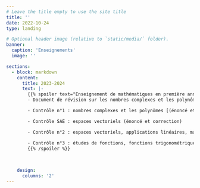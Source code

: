 ```yaml
---
# Leave the title empty to use the site title
title: ''
date: 2022-10-24
type: landing

# Optional header image (relative to `static/media/` folder).
banner:
  caption: 'Enseignements'
  image: ''

sections:
  - block: markdown
    content:
      title: 2023-2024
      text: |-
        {{% spoiler text="Enseignement de mathématiques en première année de BUT Génie Mécanique et Productique à l'Université Claude Bernard Lyon 1." %}}
        - Document de révision sur les nombres complexes et les polynômes

        - Contrôle n°1 : nombres complexes et les polynômes [(énoncé et correction)](./uploads/2223-controle1.pdf)

        - Contrôle SAE : espaces vectoriels (énoncé et correction)

        - Contrôle n°2 : espaces vectoriels, applications linéaires, matrices, déterminants et diagonalisation (énoncé et correction)

        - Contrôle n°3 : études de fonctions, fonctions trigonométriques réciproques et développements limités (énoncé et correction)
        {{% /spoiler %}}
         

          
    design:
      columns: '2'
---
```

